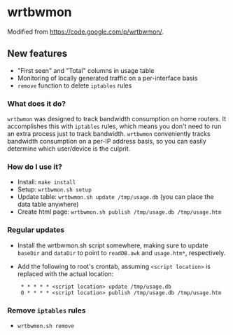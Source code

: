 # wrtbwmon
Modified from https://code.google.com/p/wrtbwmon/.

## New features
 - "First seen" and "Total" columns in usage table
 - Monitoring of locally generated traffic on a per-interface basis
 - `remove` function to delete `iptables` rules

### What does it do?
`wrtbwmon` was designed to track bandwidth consumption on home routers. 
It accomplishes this with `iptables` rules, which means you don't need to run an extra process just to track bandwidth. 
`wrtbwmon` conveniently tracks bandwidth consumption on a per-IP address basis, 
so you can easily determine which user/device is the culprit.

### How do I use it?
- Install: `make install`
- Setup: `wrtbwmon.sh setup`
- Update table: `wrtbwmon.sh update /tmp/usage.db` (you can place the data table anywhere)
- Create html page: `wrtbwmon.sh publish /tmp/usage.db /tmp/usage.htm`

### Regular updates
 - Install the wrtbwmon.sh script somewhere, making sure to update `baseDir` and `dataDir` to point to `readDB.awk` and `usage.htm*`, respectively.
 - Add the following to root's crontab, assuming `<script location>` is replaced with the actual location:

        * * * * * <script location> update /tmp/usage.db
        0 * * * * <script location> publish /tmp/usage.db /tmp/usage.htm

### Remove `iptables` rules
 - `wrtbwmon.sh remove`
